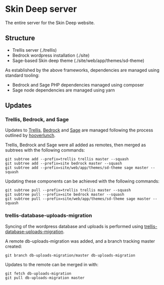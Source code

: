 # Skin Deep server

The entire server for the Skin Deep website.

## Structure

- Trellis server (./trellis)
- Bedrock wordpress installation (./site)
- Sage-based Skin deep theme (./site/web/app/themes/sd-theme)

As established by the above frameworks, dependencies are managed using standard tooling:
- Bedrock and Sage PHP dependencies managed using composer
- Sage node dependencies are managed using yarn

## Updates

### Trellis, Bedrock, and Sage

Updates to [Trellis](https://github.com/roots/trellis), [Bedrock](https://github.com/roots/bedrock) and [Sage](https://github.com/roots/sage) are managed following the process outlined by [hooverlunch](https://discourse.roots.io/t/best-practices-to-update-trellis/5386/32).

Trellis, Bedrock and Sage were all added as remotes, then merged as subtrees with the following commands:
```
git subtree add --prefix=trellis trellis master --squash
git subtree add --prefix=site bedrock master --squash
git subtree add --prefix=site/web/app/themes/sd-theme sage master --squash
```

Updating these components can be achieved with the following commands:
```
git subtree pull --prefix=trellis trellis master --squash
git subtree pull --prefix=site bedrock master --squash
git subtree pull --prefix=site/web/app/themes/sd-theme sage master --squash
```

### trellis-database-uploads-migration

Syncing of the wordpress database and uploads is performed using [trellis-database-uploads-migration](https://github.com/valentinocossar/trellis-database-uploads-migration).

A remote db-uploads-migration was added, and a branch tracking master created:
```
git branch db-uploads-migration/master db-uploads-migration
```

Updates to the remote can be merged in with:
```
git fetch db-uploads-migration
git pull db-uploads-migration master
```